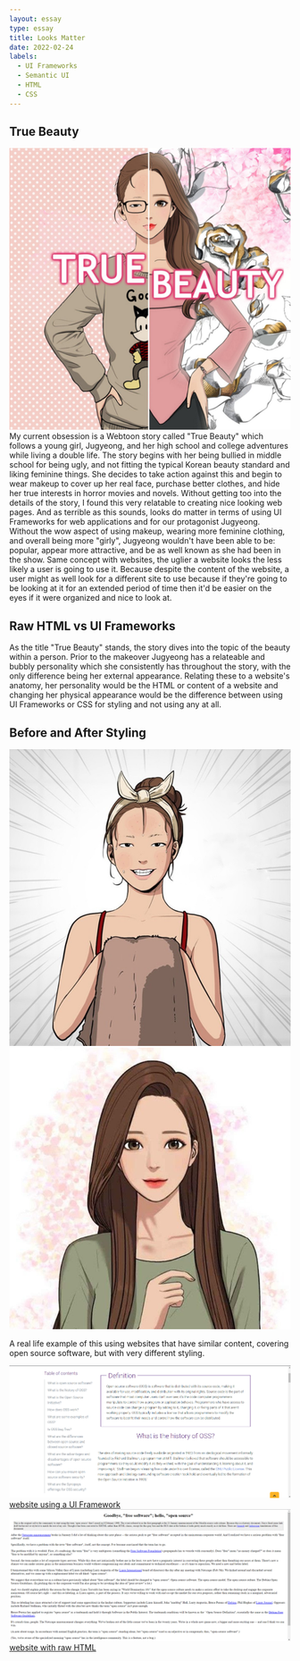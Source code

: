 ```yaml
---
layout: essay
type: essay
title: Looks Matter
date: 2022-02-24
labels:
  - UI Frameworks
  - Semantic UI
  - HTML
  - CSS
---
```


## True Beauty
<img class="ui medium right floated image" src="../images/true_beauty.jpg">
My current obsession is a Webtoon story called "True Beauty" which follows a young girl, Jugyeong, and her high school and college adventures while living a double life. The story begins with her being bullied in middle school for being ugly, and not fitting the typical Korean beauty standard and liking feminine things. She decides to take action against this and begin to wear makeup to cover up her real face, purchase better clothes, and hide her true interests in horror movies and novels. Without getting too into the details of the story, I found this very relatable to creating nice looking web pages. And as terrible as this sounds, looks do matter in terms of using UI Frameworks for web applications and for our protagonist Jugyeong. Without the wow aspect of using makeup, wearing more feminine clothing, and overall being more "girly", Jugyeong wouldn't have been able to be: popular, appear more attractive, and be as well known as she had been in the show. Same concept with websites, the uglier a website looks the less likely a user is going to use it. Because despite the content of the website, a user might as well look for a different site to use because if they're going to be looking at it for an extended period of time then it'd be easier on the eyes if it were organized and nice to look at. 

## Raw HTML vs UI Frameworks
As the title "True Beauty" stands, the story dives into the topic of the beauty within a person. Prior to the makeover Jugyeong has a relateable and bubbly personality which she consistently has throughout the story, with the only difference being her external appearance. Relating these to a website's anatomy, her personality would be the HTML or content of a website and changing her physical appearance would be the difference between using UI Frameworks or CSS for styling and not using any at all.

## Before and After Styling
<img class="ui tiny left floated image" src="../images/ugly_jugyeong.jpg">
<img class="ui tiny right floated image" src="../images/pretty_jugyeong.jpg">

A real life example of this using websites that have similar content, covering open source software, but with very different styling.
<div class="ui two column grid">
  <div class="column">
    <div class="ui segment">
        <img src="../images/website with ui.png" alt="website with ui">
        <a href="https://www.synopsys.com/glossary/what-is-open-source-software.html">website using a UI Framework</a>
    </div>
  </div>

  <div class="column">
    <div class="ui segment">
      <img src="../images/rawhtml.png" alt="raw html">
      <a href="http://catb.org/~esr/open-source.html">website with raw HTML</a>
    </div>
  </div>
</div>

